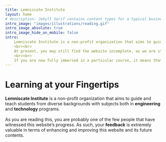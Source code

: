 ```yaml
---
title: Lemniscate Institute
layout: home
# description: Jekyll Serif contains content types for a typical business website. The theme is fully responsive, blazing fast and artfully illustrated.
intro_image: "images/illustrations/reading.gif"
intro_image_absolute: true
intro_image_hide_on_mobile: false
intro:  
    Lemniscate Institute is a non-profit organization that aims to guide and teach students from diverse backgrounds with subjects both in engineering and technology programs. As you are reading this, you are probably one of the few people that have witnessed this website’s progress. As such, your feedback is extremely valuable in terms of enhancing and improving this website and its future contents. 
    <br><br>
    At present, you may still find the website incomplete, as we are still working on finalizing the existing contents. However, we are aiming to have additional courses, including program-specific courses, in various disciplines of engineering and technology. As we are working with only a few people and only a handful of writers, please bear with us, as our progress may be slow but it is progress nonetheless.
    <br><br>
    If you are now fully immersed in a particular course, it means that you might be one of our students. Regardless, we wish you the best of luck and we hope that you find this website useful in your studies. Happy learning!
---
```


# Learning at your Fingertips


**Lemniscate Institute** is a non-profit organization that aims to guide and teach students from diverse backgrounds with subjects both in **engineering** and **technology** programs. 
<br><br>
As you are reading this, you are probably one of the few people that have witnessed this website’s progress. As such, your **feedback** is extremely valuable in terms of enhancing and improving this website and its future contents. 


<!-- Learn and excel in engineering and technology anytime and anywhere you want. -->
